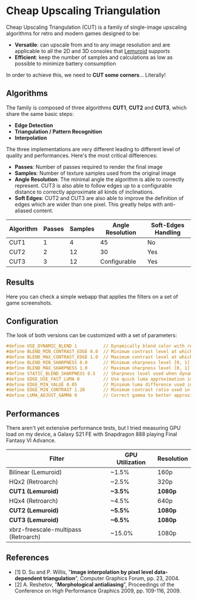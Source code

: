 # Cheap Upscaling Triangulation

Cheap Upscaling Triangulation (CUT) is a family of single-image upscaling algorithms for retro and modern games designed to be:

* **Versatile**: can upscale from and to any image resolution and are applicable to all the 2D and 3D consoles that [Lemuroid](https://github.com/Swordfish90/Lemuroid) supports
* **Efficient**: keep the number of samples and calculations as low as possible to minimize battery consumption

In order to achieve this, we need to **CUT some corners**... Literally!

## Algorithms

The family is composed of three algorithms **CUT1**, **CUT2** and **CUT3**, which share the same basic steps:

* **Edge Detection**
* **Triangulation / Pattern Recognition**
* **Interpolation**

The three implementations are very different leading to different level of quality and performances. Here's the most critical differences:
* **Passes**: Number of passes required to render the final image
* **Samples**: Number of texture samples used from the original image
* **Angle Resolution**: The minimal angle the algorithm is able to correctly represent. CUT3 is also able to follow edges up to a configurable distance to correctly approximate all kinds of inclinations.
* **Soft Edges**: CUT2 and CUT3 are also able to improve the definition of edges which are wider than one pixel. This greatly helps with anti-aliased content.

| Algorithm                            | Passes | Samples | Angle Resolution | Soft-Edges Handling |
|--------------------------------------|--------|---------|------------------|---------------------|
| CUT1                                 | 1      | 4       | 45               | No                  |
| CUT2                                 | 2      | 12      | 30               | Yes                 |
| CUT3                                 | 3      | 12      | Configurable     | Yes                 |

## Results

Here you can check a simple webapp that applies the filters on a set of game screenshots.

## Configuration

The look of both versions can be customized with a set of parameters:

```glsl
#define USE_DYNAMIC_BLEND 1          // Dynamically blend color with respect to contrast
#define BLEND_MIN_CONTRAST_EDGE 0.0  // Minimum contrast level at which sharpness starts increasing [0, 1]
#define BLEND_MAX_CONTRAST_EDGE 1.0  // Maximum contrast level at which sharpness stops increasing [0, 1]
#define BLEND_MIN_SHARPNESS 0.0      // Minimum sharpness level [0, 1]
#define BLEND_MAX_SHARPNESS 1.0      // Maximum sharpness level [0, 1]
#define STATIC_BLEND_SHARPNESS 0.5   // Sharpness level used when dynamic blending is disabled [0, 1]
#define EDGE_USE_FAST_LUMA 0         // Use quick luma approximation in edge detection
#define EDGE_MIN_VALUE 0.05          // Minimum luma difference used in edge detection [0, 1]
#define EDGE_MIN_CONTRAST 1.20       // Minimum contrast ratio used in edge detection [1, ∞]
#define LUMA_ADJUST_GAMMA 0          // Correct gamma to better approximate luma human perception
```

## Performances

There aren't yet extensive performance tests, but I tried measuring GPU load on my device, a Galaxy S21 FE with Snapdragon 888 playing Final Fantasy VI Advance.

| Filter                               | GPU Utilization | Resolution |
|--------------------------------------|-----------------|------------|
| Bilinear (Lemuroid)                  | ~1.5%           | 160p       |
| HQx2 (Retroarch)                     | ~2.5%           | 320p       |
| **CUT1 (Lemuroid)**                  | **~3.5%**       | **1080p**  |
| HQx4 (Retroarch)                     | ~4.5%           | 640p       |
| **CUT2 (Lemuroid)**                  | **~5.5%**       | **1080p**  |
| **CUT3 (Lemuroid)**                  | **~6.5%**       | **1080p**  |
| xbrz-freescale-multipass (Retroarch) | ~15.0%          | 1080p      |

## References

* [1] D. Su and P. Willis, "**Image interpolation by pixel level data-dependent triangulation**", Computer Graphics Forum, pp. 23, 2004.
* [2] A. Reshetov, "**Morphological antialiasing**", Proceedings of the Conference on High Performance Graphics 2009, pp. 109-116, 2009.
